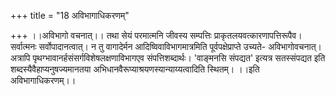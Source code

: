 +++
title = "18 अविभागाधिकरणम्"

+++
।।अविभागो वचनात्।। तथा सेयं परमात्मनि जीवस्य सम्पत्तिः प्राकृतलयवत्कारणापत्तिरूपैव। सर्वात्मनः सर्वोपादानत्वात्। न तु वागादेर्मन आदिष्विवाविभागमात्रमिति पूर्वपक्षेप्राप्ते उच्यते- अविभागोवचनात्। अत्रापि पृथग्भावानर्हसंसर्गविशेषलक्षणाविभागएव संपत्तिशब्दार्थः। 'वाङ्मनसि संपद्यत' इत्यत्र सतस्संपद्यत इति शब्दस्यैवैहाप्यनुषज्यमानतया अभिधानवैरूप्याश्रयणस्यान्याय्यत्वादिति स्थितम्। ।।इति अविभागाधिकरणम्।।